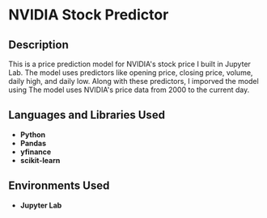 <h1>NVIDIA Stock Predictor</h1>

<h2>Description</h2>
This is a price prediction model for NVIDIA's stock price I built in Jupyter Lab. The model uses predictors like opening price, closing price, volume, daily high, and daily low. Along with these predictors, I imporved the model using The model uses NVIDIA's price data from 2000 to the current day. 
<br />


<h2>Languages and Libraries Used</h2>

- <b>Python</b> 
- <b>Pandas</b>
- <b>yfinance</b>
- <b>scikit-learn</b>


<h2>Environments Used </h2>

- <b>Jupyter Lab</b>
<!--
 ```diff
- text in red
+ text in green
! text in orange
# text in gray
@@ text in purple (and bold)@@
```
--!>
